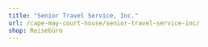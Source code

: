 ```yaml
---
title: "Senior Travel Service, Inc."
url: /cape-may-court-house/senior-travel-service-inc/
shop: Reisebüro
---
```

